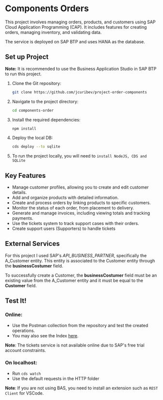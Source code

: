 
# Components Orders

This project involves managing orders, products, and customers using SAP Cloud Application Programming (CAP). It includes features for creating orders, managing inventory, and validating data.

The service is deployed on SAP BTP and uses HANA as the database.

## Set up Project

**Note:** It is recommended to use the Business Application Studio in SAP BTP to run this project.
1.  Clone the Git repository:
    
    ```bash
    git clone https://github.com/jcuribev/project-order-components
    ```
    
2.  Navigate to the project directory:
    
    ```bash
    cd components-order
    ```
    
3.  Install the required dependencies:
    
    ```bash
    npm install
    ```
    
4.  Deploy the local DB:
    
    ```bash
    cds deploy --to sqlite
    ```
    
5.  To run the project locally, you will need to ```install NodeJS, CDS and SQLite```
    

## Key Features

-   Manage customer profiles, allowing you to create and edit customer details.
-   Add and organize products with detailed information.    
-   Create and process orders by linking products to specific customers.
-   Monitor the status of each order, from placement to delivery.
-   Generate and manage invoices, including viewing totals and tracking payments.
-   Use the tickets system to track support cases with their orders.
-   Create support users (Supporters) to handle tickets

## External Services

For this project I used SAP's *API_BUSINESS_PARTNER*, specifically the A_Customer entity. This entity is associated to the Customer entity through the **businessCostumer** field.

To successfully  create a Customer, the **businessCostumer** field must be an existing value from the A_Customer entity and it must be equal to the **Customer** field.

## Test It!

### Online:
-   Use the Postman collection from the repository and test the created operations.
-   You may also see the Index [here](https://4e230df9trial-trial-n6n251lf-trial-components-order-srv.cfapps.us10-001.hana.ondemand.com/).

**Note**: The tickets service is not available online due to SAP's free trial account constraints.

### On localhost:
-   Run ```cds watch ```
-   Use the default requests in the HTTP folder

**Note**: If you are not using BAS, you need to install an extension such as ```REST Client``` for VSCode.
